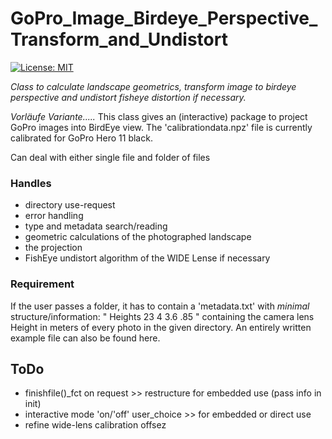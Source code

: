 # GoPro_Image_Birdeye_Perspective_Transform_and_Undistort
[![License: MIT](https://img.shields.io/badge/License-MIT-yellow.svg)](https://opensource.org/licenses/MIT)


_Class to calculate landscape geometrics, transform image to birdeye perspective and undistort fisheye distortion if necessary._

*Vorläufe Variante.....*
This class gives an (interactive) package to project GoPro images into BirdEye view. 
The 'calibrationdata.npz' file is currently calibrated for GoPro Hero 11 black.



Can deal with either single file and folder of files 

### Handles 
- directory use-request
- error handling
- type and metadata search/reading
- geometric calculations of the photographed landscape
- the projection
- FishEye undistort algorithm of the WIDE Lense if necessary


### Requirement
If the user passes a folder, it has to contain a 
'metadata.txt' with _minimal_ structure/information:
"
Heights
23
4
3.6
.85
"
containing the camera lens Height in meters of every photo in the 
given directory. An entirely written example file can also be found here.


## ToDo
- finishfile()_fct on request >> restructure for embedded use (pass info in init)
- interactive mode 'on/'off' user_choice >> for embedded or direct use
- refine wide-lens calibration offsez
